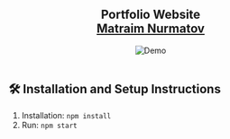 <h2 align="center">
  Portfolio Website<br/>
  <a href="https://github.com/Matraim" target="_blank">Matraim Nurmatov</a>
</h2>
<div align="center">
  <img alt="Demo" src="[[./src//Assets/avatar.svg](https://blog.trello.com/hubfs/7_Ways_To_Track_Important_Tasks_In_Trello.png)](https://blog.trello.com/hubfs/7_Ways_To_Track_Important_Tasks_In_Trello.png)" />
</div>

<br/>

## 🛠 Installation and Setup Instructions

1. Installation: `npm install`
2. Run: `npm start`
